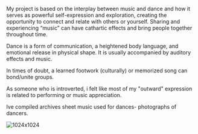 My project is based on the interplay between music and dance and how it serves as powerful self-expression and exploration, creating the opportunity to connect and relate with others or yourself. Sharing and experiencing “music” can have cathartic effects and bring people together throughout time. 

Dance is a form of communication, a heightened body language, and emotional release in physical shape. It is usually accompanied by auditory effects and music.

In times of doubt, a learned footwork (culturally) or memorized song can bond/unite groups. 

As someone who is introverted, i felt like most of my "outward" expression is related to performing or music appreciation.

Ive compiled archives sheet music used for dances- photographs of dancers. 


![1024x1024](https://github.com/janickite/idea-322-project-1/assets/155846772/b9e3eb24-a4d2-493f-92b8-22ce68f366c4)
